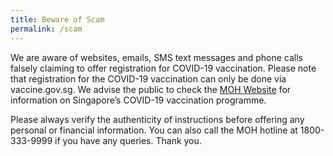 ```yaml
---
title: Beware of Scam
permalink: /scam
---
```

We are aware of websites, emails, SMS text messages and phone calls falsely claiming to offer registration for COVID-19 vaccination. Please note that registration for the COVID-19 vaccination can only be done via vaccine.gov.sg. We advise the public to check the [MOH Website]( www.moh.gov.sg/covid-19/vaccination) for information on Singapore’s COVID-19 vaccination programme. 

Please always verify the authenticity of instructions before offering any personal or financial information. You can also call the MOH hotline at 1800-333-9999 if you have any queries. Thank you.